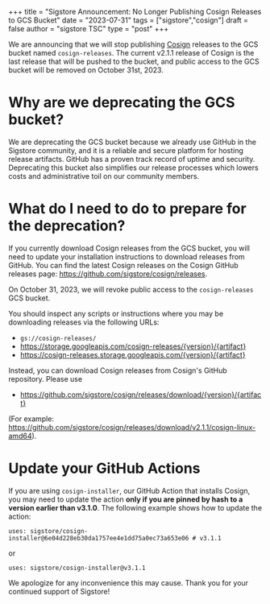 +++
title = "Sigstore Announcement: No Longer Publishing Cosign Releases to GCS Bucket"
date = "2023-07-31"
tags = ["sigstore","cosign"]
draft = false
author = "sigstore TSC"
type = "post"
+++

We are announcing that we will stop publishing [Cosign](https://github.com/sigstore/cosign) releases to the GCS bucket named `cosign-releases`. The current v2.1.1 release of Cosign is the last release that will be pushed to the bucket, and public access to the GCS bucket will be removed on October 31st, 2023.

# Why are we deprecating the GCS bucket?

We are deprecating the GCS bucket because we already use GitHub in the Sigstore community, and it is a reliable and secure platform for hosting release artifacts. GitHub has a proven track record of uptime and security. Deprecating this bucket also simplifies our release processes which lowers costs and administrative toil on our community members.

# What do I need to do to prepare for the deprecation?

If you currently download Cosign releases from the GCS bucket, you will need to update your installation instructions to download releases from GitHub. You can find the latest Cosign releases on the Cosign GitHub releases page: https://github.com/sigstore/cosign/releases.

On October 31, 2023, we will revoke public access to the `cosign-releases` GCS bucket.

You should inspect any scripts or instructions where you may be downloading releases via the following URLs:
- `gs://cosign-releases/`
- https://storage.googleapis.com/cosign-releases/{version}/{artifact}
- https://cosign-releases.storage.googleapis.com/{version}/{artifact}

Instead, you can download Cosign releases from Cosign's GitHub repository. Please use 
- https://github.com/sigstore/cosign/releases/download/{version}/{artifact}

(For example: https://github.com/sigstore/cosign/releases/download/v2.1.1/cosign-linux-amd64).

# Update your GitHub Actions

If you are using `cosign-installer`, our GitHub Action that installs Cosign, you may need to update the action __only if you are pinned by hash to a version earlier than v3.1.0__. The following example shows how to update the action:

```
uses: sigstore/cosign-installer@6e04d228eb30da1757ee4e1dd75a0ec73a653e06 # v3.1.1
```
or
```
uses: sigstore/cosign-installer@v3.1.1
```

We apologize for any inconvenience this may cause. Thank you for your continued support of Sigstore!
